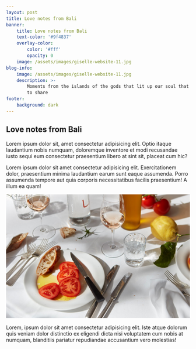 ```yaml
---
layout: post
title: Love notes from Bali
banner:
    title: Love notes from Bali
    text-color: '#9f4837'
    overlay-color:
        color: '#fff'
        opacity: 0
    image: /assets/images/giselle-website-11.jpg
blog-info:
    image: /assets/images/giselle-website-11.jpg
    description: >-
        Moments from the islands of the gods that lit up our soul that we want
        to share
footer:
    background: dark
---
```

## Love notes from Bali

Lorem ipsum dolor sit, amet consectetur adipisicing elit. Optio itaque laudantium nobis numquam, doloremque inventore et modi recusandae iusto sequi eum consectetur praesentium libero at sint sit, placeat cum hic?

Lorem ipsum dolor sit amet consectetur adipisicing elit. Exercitationem dolor, praesentium minima laudantium earum sunt eaque assumenda. Porro assumenda tempore aut quia corporis necessitatibus facilis praesentium! A illum ea quam!

![](/assets/images/giselle-website-14.jpg)

Lorem, ipsum dolor sit amet consectetur adipisicing elit. Iste atque dolorum quis veniam dolor distinctio ex eligendi dicta nisi voluptatem cum nobis at numquam, blanditiis pariatur repudiandae accusantium vero molestias!